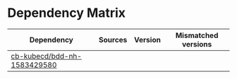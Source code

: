 # Dependency Matrix

Dependency | Sources | Version | Mismatched versions
---------- | ------- | ------- | -------------------
[cb-kubecd/bdd-nh-1583429580](https://github.com/cb-kubecd/bdd-nh-1583429580.git) |  | []() | 
